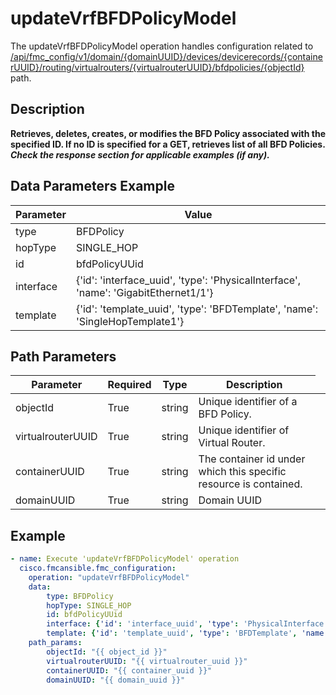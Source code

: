 # updateVrfBFDPolicyModel

The updateVrfBFDPolicyModel operation handles configuration related to [/api/fmc_config/v1/domain/{domainUUID}/devices/devicerecords/{containerUUID}/routing/virtualrouters/{virtualrouterUUID}/bfdpolicies/{objectId}](/paths//api/fmc_config/v1/domain/{domain_uuid}/devices/devicerecords/{container_uuid}/routing/virtualrouters/{virtualrouter_uuid}/bfdpolicies/{object_id}.md) path.&nbsp;
## Description
**Retrieves, deletes, creates, or modifies the BFD Policy associated with the specified ID. If no ID is specified for a GET, retrieves list of all BFD Policies. _Check the response section for applicable examples (if any)._**

## Data Parameters Example
| Parameter | Value |
| --------- | -------- |
| type | BFDPolicy |
| hopType | SINGLE_HOP |
| id | bfdPolicyUUid |
| interface | {'id': 'interface_uuid', 'type': 'PhysicalInterface', 'name': 'GigabitEthernet1/1'} |
| template | {'id': 'template_uuid', 'type': 'BFDTemplate', 'name': 'SingleHopTemplate1'} |

## Path Parameters
| Parameter | Required | Type | Description |
| --------- | -------- | ---- | ----------- |
| objectId | True | string <td colspan=3> Unique identifier of a BFD Policy. |
| virtualrouterUUID | True | string <td colspan=3> Unique identifier of Virtual Router. |
| containerUUID | True | string <td colspan=3> The container id under which this specific resource is contained. |
| domainUUID | True | string <td colspan=3> Domain UUID |

## Example
```yaml
- name: Execute 'updateVrfBFDPolicyModel' operation
  cisco.fmcansible.fmc_configuration:
    operation: "updateVrfBFDPolicyModel"
    data:
        type: BFDPolicy
        hopType: SINGLE_HOP
        id: bfdPolicyUUid
        interface: {'id': 'interface_uuid', 'type': 'PhysicalInterface', 'name': 'GigabitEthernet1/1'}
        template: {'id': 'template_uuid', 'type': 'BFDTemplate', 'name': 'SingleHopTemplate1'}
    path_params:
        objectId: "{{ object_id }}"
        virtualrouterUUID: "{{ virtualrouter_uuid }}"
        containerUUID: "{{ container_uuid }}"
        domainUUID: "{{ domain_uuid }}"

```